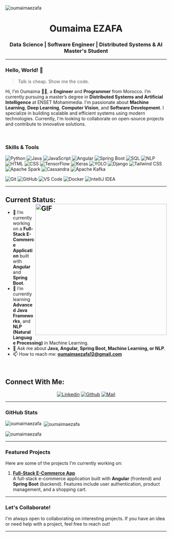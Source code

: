 <p align="">
  <img src="https://komarev.com/ghpvc/?username=oumaimaezafa&label=Profile%20views&color=0e75b6&style=flat" alt="oumaimaezafa" />
</p>

<h1 align="center">Oumaima EZAFA</h1>
<h3 align="center">Data Science | Software Engineer | Distributed Systems & AI Master's Student</h3>

---

### Hello, World! 👋

> Talk is cheap. Show me the code.

Hi, I'm Oumaima 👩‍💻, a **Engineer** and **Programmer** from Morocco. I’m currently pursuing a master’s degree in **Distributed Systems and Artificial Intelligence** at ENSET Mohammedia. I'm passionate about **Machine Learning**, **Deep Learning**, **Computer Vision**, and **Software Development**. I specialize in building scalable and efficient systems using modern technologies. Currently, I'm looking to collaborate on open-source projects and contribute to innovative solutions.

</br>

### Skills & Tools

<p align="left">
  <img src="https://img.shields.io/badge/Python-3776AB?style=for-the-badge&logo=python&logoColor=white" alt="Python" />
  <img src="https://img.shields.io/badge/Java-ED8B00?style=for-the-badge&logo=openjdk&logoColor=white" alt="Java" />
  <img src="https://img.shields.io/badge/JavaScript-F7DF1E?style=for-the-badge&logo=javascript&logoColor=black" alt="JavaScript" />
  <img src="https://img.shields.io/badge/Angular-DD0031?style=for-the-badge&logo=angular&logoColor=white" alt="Angular" />
  <img src="https://img.shields.io/badge/Spring_Boot-6DB33F?style=for-the-badge&logo=spring-boot&logoColor=white" alt="Spring Boot" />
  <img src="https://img.shields.io/badge/SQL-4479A1?style=for-the-badge&logo=mysql&logoColor=white" alt="SQL" />
  <img src="https://img.shields.io/badge/NLP-8A2BE2?style=for-the-badge&logo=natural-language-processing&logoColor=white" alt="NLP" />
  <img src="https://img.shields.io/badge/HTML5-E34F26?style=for-the-badge&logo=html5&logoColor=white" alt="HTML" />
  <img src="https://img.shields.io/badge/CSS3-1572B6?style=for-the-badge&logo=css3&logoColor=white" alt="CSS" />
  <img src="https://img.shields.io/badge/TensorFlow-FF6F00?style=for-the-badge&logo=tensorflow&logoColor=white" alt="TensorFlow" />
  <img src="https://img.shields.io/badge/Keras-D00000?style=for-the-badge&logo=keras&logoColor=white" alt="Keras" />
  <img src="https://img.shields.io/badge/YOLO-00FFFF?style=for-the-badge&logo=yolo&logoColor=black" alt="YOLO" />
  <img src="https://img.shields.io/badge/Django-092E20?style=for-the-badge&logo=django&logoColor=white" alt="Django" />
  <img src="https://img.shields.io/badge/Tailwind_CSS-38B2AC?style=for-the-badge&logo=tailwind-css&logoColor=white" alt="Tailwind CSS" />
  <img src="https://img.shields.io/badge/Apache_Spark-E25A1C?style=for-the-badge&logo=apache-spark&logoColor=white" alt="Apache Spark" />
  <img src="https://img.shields.io/badge/Cassandra-1287B1?style=for-the-badge&logo=apache-cassandra&logoColor=white" alt="Cassandra" />
  <img src="https://img.shields.io/badge/Apache_Kafka-231F20?style=for-the-badge&logo=apache-kafka&logoColor=white" alt="Apache Kafka" />
</p>
<p align="left">
  <img src="https://img.shields.io/badge/Git-F05032?style=for-the-badge&logo=git&logoColor=white" alt="Git" />
  <img src="https://img.shields.io/badge/GitHub-100000?style=for-the-badge&logo=github&logoColor=white" alt="GitHub" />
  <img src="https://img.shields.io/badge/VS_Code-007ACC?style=for-the-badge&logo=visual-studio-code&logoColor=white" alt="VS Code" />
  <img src="https://img.shields.io/badge/Docker-2496ED?style=for-the-badge&logo=docker&logoColor=white" alt="Docker" />
  <img src="https://img.shields.io/badge/IntelliJ_IDEA-000000?style=for-the-badge&logo=intellij-idea&logoColor=white" alt="IntelliJ IDEA" />
</p>


---

## Current Status: <img width="410px" align="right" alt="GIF" src="https://media.giphy.com/media/iIqmM5tTjmpOB9mpbn/giphy.gif"/>

* 🔭 I’m currently working on a **Full-Stack E-Commerce Application** built with **Angular** and **Spring Boot**.
* 🌱 I’m currently learning **Advanced Java Frameworks**, and **NLP (Natural Language Processing)** in Machine Learning.
* 💬 Ask me about **Java, Angular, Spring Boot, Machine Learning, or NLP**.
* 📫 How to reach me: **oumaimaezafa12@gmail.com**

</br>

<h2 align="left">Connect With Me:</h2>

<div align=center>

[![Linkedin](https://img.shields.io/badge/LinkedIn-0077B5?style=for-the-badge&logo=linkedin&logoColor=white)](https://www.linkedin.com/in/oumaima-ezafa-960512197/)
[![Github](https://img.shields.io/badge/GitHub-100000?style=for-the-badge&logo=github&logoColor=white)](https://github.com/oumaimaezafa)
[![Mail](https://img.shields.io/badge/Gmail-D14836?style=for-the-badge&logo=gmail&logoColor=white)](mailto:oumaimaezafa12@gmail.com)  
</div>

---

### GitHub Stats

<p align="center">
  <p>
    <img align="left" src="https://github-readme-stats.vercel.app/api/top-langs?username=oumaimaezafa&show_icons=true&locale=en&layout=compact" alt="oumaimaezafa" />
  </p>
  <p>
    &nbsp;<img align="center" src="https://github-readme-stats.vercel.app/api?username=oumaimaezafa&show_icons=true&locale=en" alt="oumaimaezafa" />
  </p>
  <p>
    <img align="center" src="https://github-readme-streak-stats.herokuapp.com/?user=oumaimaezafa&" alt="oumaimaezafa" />
  </p>
</p>

---

### Featured Projects

Here are some of the projects I'm currently working on:

1. **[Full-Stack E-Commerce App]()**  
   A full-stack e-commerce application built with **Angular** (frontend) and **Spring Boot** (backend). Features include user authentication, product management, and a shopping cart.

---

### Let's Collaborate!

I'm always open to collaborating on interesting projects. If you have an idea or need help with a project, feel free to reach out!

---
